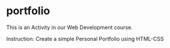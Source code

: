 # portfolio
This is an Activity in our Web Development course.

Instruction: 
Create a simple Personal Portfolio using HTML-CSS
